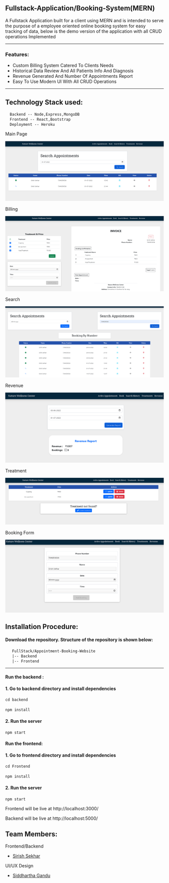 ## **Fullstack-Application/Booking-System(MERN)**

A Fullstack Application built for a client using MERN and is intended to serve the purpose of a employee oriented online booking system for easy tracking of data,
below is the demo version of the application with all CRUD operations Implemented

---

### Features:

- Custom Billing System Catered To Clients Needs
- Historical Data Review And All Patients Info And Diagnosis
- Revenue Generated And Number Of Appointments Report
- Easy To Use Modern UI With All CRUD Operations
---
## Technology Stack used:
  
```
  Backend -- Node,Express,MongoDB
  Frontend -- React,Bootstrap
  Deployment -- Heroku
```
 Main Page
 
![Main Page](./images/p1.png)
 
 Billing
 
![Billing](./images/p5.png)

 Search
 
![Main Page](./images/p2.png)

 Revenue
 
![Main Page](./images/p3.png)

 Treatment
 
![Main Page](./images/p4.png)

 Booking Form
 
![Main Page](./images/p6.png)


   
## Installation Procedure:

#### Download the repository. Structure of the repository is shown below:

```
   FullStack/Appointment-Booking-Website
   |-- Backend 
   |-- Frontend
```

---

#### **Run the backend :**

#### 1. Go to backend directory and install dependencies

```
cd backend

npm install
```

#### 2. Run the server

```
npm start
```

#### **Run the frontend:**

#### 1. Go to frontend directory and install dependencies

```
cd Frontend

npm install
```

#### 2. Run the server

```
npm start
```

Frontend will be live at http://localhost:3000/

Backend will be live at http://localhost:5000/


## Team Members:

Frontend/Backend
* <a href = "https://github.com/sirish123" >Sirish Sekhar </a>

UI/UX Design
* <a href = "https://github.com/S1ddh4rthaG" >Siddhartha Gandu</a>
